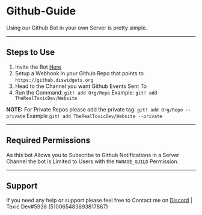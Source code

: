 # Github-Guide
Using our Github Bot in your own Server is pretty simple.

---

## Steps to Use
1. Invite the Bot [Here](https://discord.com/api/oauth2/authorize?client_id=913266703398473810&permissions=545125694705&scope=bot%20applications.commands)
2. Setup a Webhook in your Github Repo that points to `https://github.diswidgets.org`
3. Head to the Channel you want Github Events Sent To
4. Run the Command: `git! add Org/Repo` Example: `git! add TheRealToxicDev/Website`

**NOTE:** For Private Repos please add the private tag: `git! add Org/Repo --private` Example `git! add TheRealToxicDev/Website --private`

---

## Required Permissions
As this bot Allows you to Subscribe to Github Notifications in a Server Channel the bot is Limited to Users with the `MANAGE_GUILD` Permission.

---

## Support
If you need any help or support please feel free to Contact me on [Discord](https://discord.com/users/510065483693817867) | Toxic Dev#5936 (510065483693817867)
